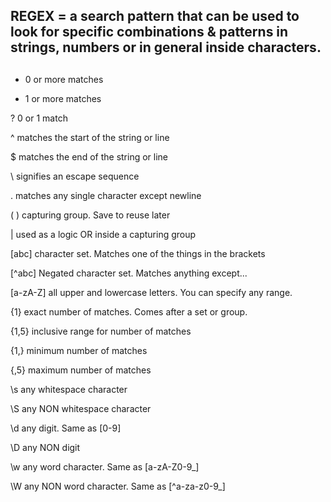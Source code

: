 ## REGEX = a search pattern that can be used to look for specific combinations & patterns in strings, numbers or in general inside characters.

##
* 0 or more matches

+ 1 or more matches

? 0 or 1 match

^ matches the start of the string or line

$ matches the end of the string or line

\ signifies an escape sequence

. matches any single character except newline

( ) capturing group. Save to reuse later

| used as a logic OR inside a capturing group

[abc] character set. Matches one of the things in the brackets

[^abc] Negated character set. Matches anything except...

[a-zA-Z] all upper and lowercase letters. You can specify any range.

{1} exact number of matches. Comes after a set or group.

{1,5} inclusive range for number of matches

{1,} minimum number of matches

{,5} maximum number of matches

\s any whitespace character

\S any NON whitespace character

\d any digit. Same as [0-9]

\D any NON digit

\w any word character. Same as [a-zA-Z0-9_]

\W any NON word character. Same as [^a-za-z0-9_]

